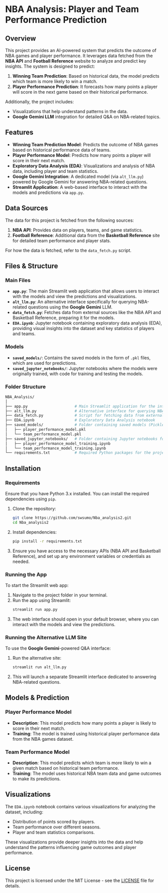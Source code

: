 # NBA Analysis: Player and Team Performance Prediction

## Overview
This project provides an AI-powered system that predicts the outcome of NBA games and player performance. It leverages data fetched from the **NBA API** and **Football Reference** website to analyze and predict key insights. The system is designed to predict:
1. **Winning Team Prediction**: Based on historical data, the model predicts which team is more likely to win a match.
2. **Player Performance Prediction**: It forecasts how many points a player will score in the next game based on their historical performance.

Additionally, the project includes:
- Visualizations that help understand patterns in the data.
- **Google Gemini LLM** integration for detailed Q&A on NBA-related topics.

## Features
- **Winning Team Prediction Model**: Predicts the outcome of NBA games based on historical performance data of teams.
- **Player Performance Model**: Predicts how many points a player will score in their next match.
- **Exploratory Data Analysis (EDA)**: Visualizations and analysis of NBA data, including player and team statistics.
- **Google Gemini Integration**: A dedicated model (via `alt_llm.py`) powered by Google Gemini for answering NBA-related questions.
- **Streamlit Application**: A web-based interface to interact with the models and predictions via `app.py`.

## Data Sources
The data for this project is fetched from the following sources:
1. **NBA API**: Provides data on players, teams, and game statistics.
2. **Football Reference**: Additional data from the **Basketball Reference** site for detailed team performance and player stats.

For how the data is fetched, refer to the `data_fetch.py` script.

## Files & Structure

### Main Files
- **`app.py`**: The main Streamlit web application that allows users to interact with the models and view the predictions and visualizations.
- **`alt_llm.py`**: An alternative interface specifically for querying NBA-related questions using the **Google Gemini** LLM.
- **`data_fetch.py`**: Fetches data from external sources like the NBA API and Basketball Reference, preparing it for the models.
- **`EDA.ipynb`**: Jupyter notebook containing exploratory data analysis (EDA), providing visual insights into the dataset and key statistics of players and teams.

### Models
- **`saved_models/`**: Contains the saved models in the form of `.pkl` files, which are used for predictions.
- **`saved_jupyter_notebooks/`**: Jupyter notebooks where the models were originally trained, with code for training and testing the models.

### Folder Structure
```bash
NBA_Analysis/
│
├── app.py                     # Main Streamlit application for the interface
├── alt_llm.py                 # Alternative interface for querying NBA-related info
├── data_fetch.py              # Script for fetching data from external APIs
├── EDA.ipynb                  # Exploratory Data Analysis notebook
├── saved_models/              # Folder containing saved models (Pickle files)
│   ├── player_performance_model.pkl
│   └── team_performance_model.pkl
├── saved_jupyter_notebooks/   # Folder containing Jupyter notebooks for model training
│   ├── player_performance_model_training.ipynb
│   └── team_performance_model_training.ipynb
└── requirements.txt           # Required Python packages for the project
```

## Installation

### Requirements
Ensure that you have Python 3.x installed. You can install the required dependencies using `pip`.

1. Clone the repository:
    ```bash
    git clone https://github.com/swsumo/Nba_analysis2.git
    cd Nba_analysis2
    ```

2. Install dependencies:
    ```bash
    pip install -r requirements.txt
    ```

3. Ensure you have access to the necessary APIs (NBA API and Basketball Reference), and set up any environment variables or credentials as needed.

### Running the App
To start the Streamlit web app:

1. Navigate to the project folder in your terminal.
2. Run the app using Streamlit:
    ```bash
    streamlit run app.py
    ```
3. The web interface should open in your default browser, where you can interact with the models and view the predictions.

### Running the Alternative LLM Site
To use the **Google Gemini**-powered Q&A interface:

1. Run the alternative site:
    ```bash
    streamlit run alt_llm.py
    ```
2. This will launch a separate Streamlit interface dedicated to answering NBA-related questions.

## Models & Prediction

### Player Performance Model
- **Description**: This model predicts how many points a player is likely to score in their next match.
- **Training**: The model is trained using historical player performance data from the NBA games dataset.

### Team Performance Model
- **Description**: This model predicts which team is more likely to win a given match based on historical team performance.
- **Training**: The model uses historical NBA team data and game outcomes to make its predictions.

## Visualizations

The `EDA.ipynb` notebook contains various visualizations for analyzing the dataset, including:
- Distribution of points scored by players.
- Team performance over different seasons.
- Player and team statistics comparisons.

These visualizations provide deeper insights into the data and help understand the patterns influencing game outcomes and player performance.

## License
This project is licensed under the MIT License - see the [LICENSE](LICENSE) file for details.
